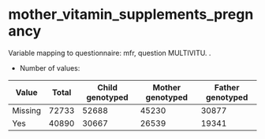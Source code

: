 # mother_vitamin_supplements_pregnancy
Variable mapping to questionnaire: mfr, question MULTIVITU.
.
- Number of values:

| Value | Total | Child genotyped | Mother genotyped | Father genotyped |
| ----- | ----- | --------------- | ---------------- | ---------------- |
| Missing | 72733 | 52688 | 45230 | 30877 |
| Yes | 40890 | 30667 | 26539 |19341 |



